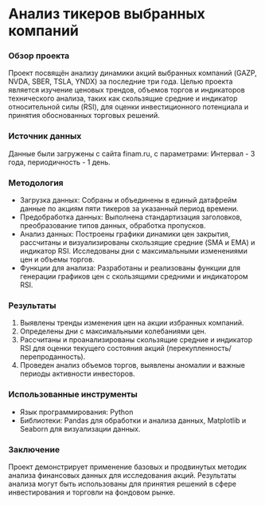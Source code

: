 # Анализ тикеров выбранных компаний

### Обзор проекта
Проект посвящён анализу динамики акций выбранных компаний (GAZP, NVDA, SBER, TSLA, YNDX) за последние три года. Целью проекта является изучение ценовых трендов, объемов торгов и индикаторов технического анализа, таких как скользящие средние и индикатор относительной силы (RSI), для оценки инвестиционного потенциала и принятия обоснованных торговых решений.

### Источник данных
Данные были загружены с сайта finam.ru, с параметрами: Интервал - 3 года, периодичность - 1 день.

### Методология
- Загрузка данных: Собраны и объединены в единый датафрейм данные по акциям пяти тикеров за указанный период времени.
- Предобработка данных: Выполнена стандартизация заголовков, преобразование типов данных, обработка пропусков.
- Анализ данных: Построены графики динамики цен закрытия, рассчитаны и визуализированы скользящие средние (SMA и EMA) и индикатор RSI. Исследованы дни с максимальными изменениями цен и объемы торгов.
- Функции для анализа: Разработаны и реализованы функции для генерации графиков цен с скользящими средними и индикатором RSI.

### Результаты
1. Выявлены тренды изменения цен на акции избранных компаний.
2. Определены дни с максимальными колебаниями цен.
3. Рассчитаны и проанализированы скользящие средние и индикатор RSI для оценки текущего состояния акций (перекупленность/перепроданность).
4. Проведен анализ объемов торгов, выявлены аномалии и важные периоды активности инвесторов.

### Использованные инструменты
- Язык программирования: Python
- Библиотеки: Pandas для обработки и анализа данных, Matplotlib и Seaborn для визуализации данных.

### Заключение
Проект демонстрирует применение базовых и продвинутых методик анализа финансовых данных для исследования акций. Результаты анализа могут быть использованы для принятия решений в сфере инвестирования и торговли на фондовом рынке.
